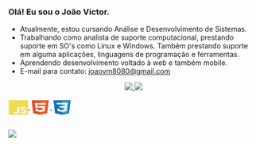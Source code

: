 ### Olá! Eu sou o João Victor.


- Atualmente, estou cursando Análise e Desenvolvimento de Sistemas.
- Trabalhando como analista de suporte computacional, prestando suporte em SO's como Linux e Windows. Também prestando suporte em alguma aplicações, linguagens de programação e ferramentas.
- Aprendendo desenvolvimento voltado à web e também mobile.
- E-mail para contato: joaovm8080@gmail.com



<div align="center">
  <a href="https://github.com/machxdo">
  <img height="180em" src="https://github-readme-stats.vercel.app/api?username=machxdo&show_icons=true&theme=dracula&include_all_commits=true&count_private=true"/>
  <img height="180em" src="https://github-readme-stats.vercel.app/api/top-langs/?username=machxdo&layout=compact&langs_count=7&theme=dracula"/>
</div>
   
  
  <div style="display: inline_block"><br>
  <img align="center" alt="Rafa-Js" height="30" width="40" src="https://raw.githubusercontent.com/devicons/devicon/master/icons/javascript/javascript-plain.svg">
    <img align="center" alt="Rafa-HTML" height="30" width="40" src="https://raw.githubusercontent.com/devicons/devicon/master/icons/html5/html5-original.svg">
    <img align="center" alt="Rafa-CSS" height="30" width="40" src="https://raw.githubusercontent.com/devicons/devicon/master/icons/css3/css3-original.svg">  
  </div>
  
##
  
  <div>
    <a href="https://www.linkedin.com/in/joao-victor-machado-barros-737153224/" target="_blank"><img src="https://img.shields.io/badge/-LinkedIn-%230077B5?style=for-the-badge&logo=linkedin&logoColor=white" target="_blank"></a> 
    </div>
